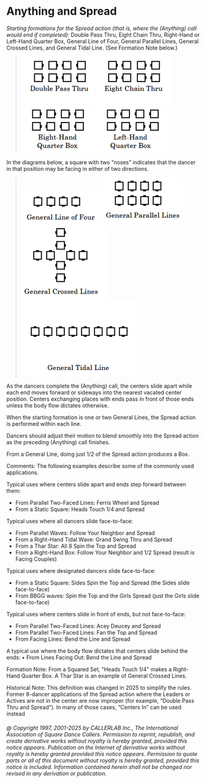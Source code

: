 
# Anything and Spread

*Starting formations for the Spread action 
(that is, where the (Anything) call would end if
completed):* 
Double Pass Thru, Eight Chain Thru, Right-Hand or Left-Hand Quarter Box,
General Line of Four, General Parallel Lines, 
General Crossed Lines, and General Tidal Line.
(See Formation Note below.)

>
> ![alt](anything_and_spread-1a.png)
> ![alt](anything_and_spread-1b.png)
> ![alt](anything_and_spread-1c.png)
> ![alt](anything_and_spread-1d.png)
>

In the diagrams below, a square with two “noses” indicates that
the dancer in that position may
be facing in either of two directions.

>
> ![alt](anything_and_spread-2a.png)
> ![alt](anything_and_spread-2b.png)
> ![alt](anything_and_spread-2c.png)
> ![alt](anything_and_spread-2d.png)
>


As the dancers complete the (Anything) call, 
the centers slide apart while each end moves forward
or sideways into the nearest vacated center position.
Centers exchanging places with ends pass
in front of those ends unless the body flow dictates otherwise.

When the starting formation is one or two General Lines,
the Spread action is performed within each line.

Dancers should adjust their motion to blend smoothly
into the Spread action as the preceding
(Anything) call finishes.

From a General Line, doing just 1/2 of the Spread action produces a Box.

Comments: The following examples describe 
some of the commonly used applications.

Typical uses where centers slide apart and ends step forward between them:
- From Parallel Two-Faced Lines: Ferris Wheel and Spread
- From a Static Square: Heads Touch 1/4 and Spread

Typical uses where all dancers slide face-to-face:
- From Parallel Waves: Follow Your Neighbor and Spread
- From a Right-Hand Tidal Wave: Grand Swing Thru and Spread
- From a Thar Star: All 8 Spin the Top and Spread
- From a Right-Hand Box: Follow Your Neighbor and 1/2 Spread (result is Facing Couples)

Typical uses where designated dancers slide face-to-face:
- From a Static Square: Sides Spin the Top and Spread (the Sides slide face-to-face)
- From BBGG waves: Spin the Top and the Girls Spread (just the Girls slide face-to-face)

Typical uses where centers slide in front of ends, but not face-to-face:
- From Parallel Two-Faced Lines: Acey Deucey and Spread
- From Parallel Two-Faced Lines: Fan the Top and Spread
- From Facing Lines: Bend the Line and Spread

A typical use where the body flow dictates that centers slide behind the ends:
• From Lines Facing Out: Bend the Line and Spread

Formation Note: From a Squared Set, 
"Heads Touch 1/4" makes a Right-Hand Quarter Box.
A Thar Star is an example of General Crossed Lines.

Historical Note: This definition was changed in 2025 
to simplify the rules. Former 8-dancer
applications of the Spread action
where the Leaders or Actives are not in the center are now improper 
(for example, “Double Pass Thru and Spread”).
In many of those cases, “Centers In” can be used instead

###### @ Copyright 1997, 2001-2025 by CALLERLAB Inc., The International Association of Square Dance Callers. Permission to reprint, republish, and create derivative works without royalty is hereby granted, provided this notice appears. Publication on the Internet of derivative works without royalty is hereby granted provided this notice appears. Permission to quote parts or all of this document without royalty is hereby granted, provided this notice is included. Information contained herein shall not be changed nor revised in any derivation or publication.
